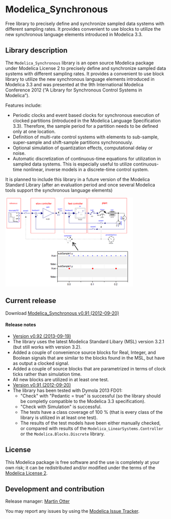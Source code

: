 # Modelica_Synchronous

Free library to precisely define and synchronize sampled data systems with different sampling rates. It provides convenient to use blocks to utilize the new synchronous language elements introduced in Modelica 3.3.

## Library description

The `Modelica_Synchronous` library is an open source Modelica package under Modelica License 2 to precisely define and synchronize sampled data systems with different sampling rates. It provides a convenient to use block library to utilize the new synchronous language elements introduced in Modelica 3.3 and was presented at the 9th International Modelica Conference 2012 (“A Library for Synchronous Control Systems in Modelica”).

Features include:
 * Periodic clocks and event based clocks for synchronous execution of clocked partitions (introduced in the Modelica Language Specification 3.3). Therefore, the sample period for a partition needs to be defined only at one location.
 * Definition of multi-rate control systems with elements to sub-sample, super-sample and shift-sample partitions synchronously.
 * Optional simulation of quantization effects, computational delay or noise.
 * Automatic discretization of continuous-time equations for utilization in sampled data systems. This is especially useful to utilize continuous-time nonlinear, inverse models in a discrete-time control system.

It is planned to include this library in a future version of the Modelica Standard Library (after an evaluation period and once several Modelica tools support the synchronous language elements)

![screenshot](screenshot.png)


## Current release

Download [Modelica_Synchronous v0.91 (2012-09-20)](../../archive/v0.91.zip)

#### Release notes

*  [Version v0.92 (2013-09-19)](../../archive/v0.92.zip)
 * The library uses the latest Modelica Standard Libary (MSL) version 3.2.1 (but still works with version 3.2).
 * Added a couple of convenience source blocks for Real, Integer, and Boolean signals that are similar to the blocks
   found in the MSL, but have as output a clocked signal.
 * Added a couple of source blocks that are parametrized in terms of clock ticks rather than simulation time.
 * All new blocks are utilized in at least one test.
*  [Version v0.91 (2012-09-20)](../../archive/v0.91.zip)
 * The library has been tested with Dymola 2013 FD01:
   * "Check" with "Pedantic = true" is successful (so the library should be completly compatible to the Modelica 3.3 specification).
   * "Check with Simulation" is successful.
   * The tests have a class coverage of 100 % (that is every class of the library is utilized in at least one test).
   * The results of the test models have been either manually checked, or compared with results of the `Modelica_LinearSystems.Controller` or the `Modelica.Blocks.Discrete` library.

## License

This Modelica package is free software and the use is completely at your own risk;
it can be redistributed and/or modified under the terms of the [Modelica License 2](https://modelica.org/licenses/ModelicaLicense2).

## Development and contribution
Release manager: [Martin Otter](http://www.robotic.dlr.de/Martin.Otter)

You may report any issues by using the [Modelica Issue Tracker](https://trac.modelica.org/Modelica/newticket?component=_Modelica_Synchronous).
